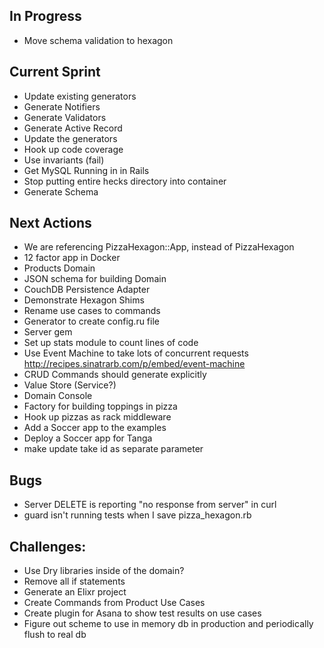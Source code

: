 ## In Progress
* Move schema validation to hexagon

## Current Sprint
* Update existing generators
* Generate Notifiers
* Generate Validators
* Generate Active Record
* Update the generators
* Hook up code coverage
* Use invariants (fail)
* Get MySQL Running in in Rails
* Stop putting entire hecks directory into container
* Generate Schema

## Next Actions
* We are referencing PizzaHexagon::App, instead of PizzaHexagon
* 12 factor app in Docker
* Products Domain
* JSON schema for building Domain
* CouchDB Persistence Adapter
* Demonstrate Hexagon Shims
* Rename use cases to commands
* Generator to create config.ru file
* Server gem
* Set up stats module to count lines of code
* Use Event Machine to take lots of concurrent requests http://recipes.sinatrarb.com/p/embed/event-machine
* CRUD Commands should generate explicitly
* Value Store (Service?)
* Domain Console
* Factory for building toppings in pizza
* Hook up pizzas as rack middleware
* Add a Soccer app to the examples
* Deploy a Soccer app for Tanga
* make update take id as separate parameter

## Bugs
* Server DELETE is reporting "no response from server" in curl
* guard isn't running tests when I save pizza_hexagon.rb

## Challenges:
* Use Dry libraries inside of the domain?
* Remove all if statements
* Generate an Elixr project
* Create Commands from Product Use Cases
* Create plugin for Asana to show test results on use cases
* Figure out scheme to use in memory db in production and periodically flush to real db
